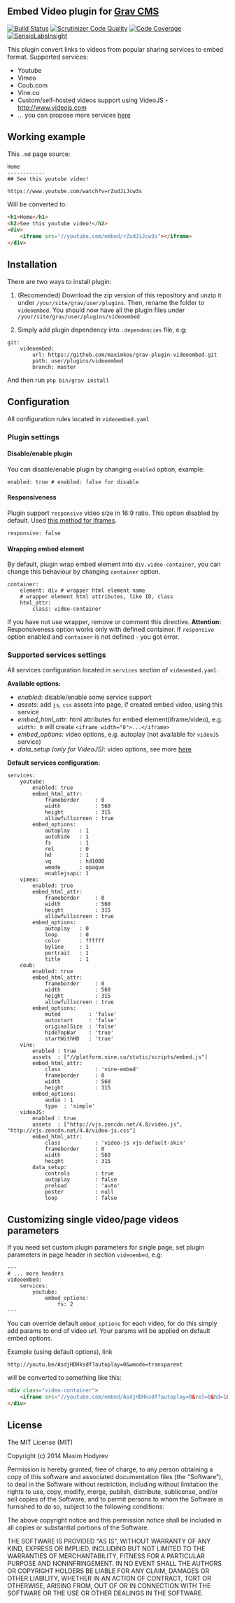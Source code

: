 Embed Video plugin for [Grav CMS](http://getgrav.org)
-------------------------------------------------
[![Build Status](https://travis-ci.org/maximkou/grav-plugin-videoembed.svg?branch=v1.0)](https://travis-ci.org/maximkou/grav-plugin-videoembed)
[![Scrutinizer Code Quality](https://scrutinizer-ci.com/g/maximkou/grav-plugin-videoembed/badges/quality-score.png?b=master)](https://scrutinizer-ci.com/g/maximkou/grav-plugin-videoembed/?branch=master)
[![Code Coverage](https://scrutinizer-ci.com/g/maximkou/grav-plugin-videoembed/badges/coverage.png?b=master)](https://scrutinizer-ci.com/g/maximkou/grav-plugin-videoembed/?branch=master)
[![SensioLabsInsight](https://insight.sensiolabs.com/projects/127bf39f-d49a-4c9b-965d-2eb97e384fe4/mini.png)](https://insight.sensiolabs.com/projects/127bf39f-d49a-4c9b-965d-2eb97e384fe4)

This plugin convert links to videos from popular sharing services to embed format. Supported services:

* Youtube
* Vimeo
* Coub.com
* Vine.co
* Custom/self-hosted videos support using VideoJS - http://www.videojs.com
* ... you can propose more services [here](https://github.com/maximkou/grav-plugin-videoembed/issues/7)

## Working example

This `.md` page source:
```
Home
------------
## See this youtube video!

https://www.youtube.com/watch?v=rZudJiJcw3s

```
Will be converted to:
```html
<h1>Home</h1>
<h2>See this youtube video!</h2>
<div>
	<iframe src="//youtube.com/embed/rZudJiJcw3s"></iframe>
</div>
```


## Installation
There are two ways to install plugin:

1. (Recomended) Download the zip version of this repository and unzip it under `/your/site/grav/user/plugins`. Then, rename the folder to `videoembed`. 
You should now have all the plugin files under `/your/site/grav/user/plugins/videoembed`

2. Simply add plugin dependency into `.dependencies` file, e.g:
```
git:
    videoembed:
        url: https://github.com/maximkou/grav-plugin-videoembed.git
        path: user/plugins/videoembed
        branch: master
```
And then run `php bin/grav install`

## Configuration

All configuration rules located in `videoembed.yaml`

### Plugin settings
#### Disable/enable plugin

You can disable/enable plugin by changing `enabled` option, example:
```
enabled: true # enabled: false for disable
```

#### Responsiveness
Plugin support `responsive` video size in 16:9 ratio. This option disabled by default.
Used [this method for iframes](http://css-tricks.com/NetMag/FluidWidthVideo/Article-FluidWidthVideo.php).
```
responsive: false
```

#### Wrapping embed element
By default, plugin wrap embed element into `div.video-container`, you can change this behaviour by changing `container` option.
```
container:
    element: div # wrapper html element name
    # wrapper element html attributes, like ID, class
    html_attr:
        class: video-container
```
If you have not use wrapper, remove or comment this directive.
**Attention:** Responsiveness option works only with defined container. If `responsive` option enabled and `container` is not defined - you got error.

### Supported services settings
All services configuration located in `services` section of `videoembed.yaml`.

**Available options:**

* *enabled*: disable/enable some service support
* *assets*: add `js`, `css` assets into page, if created embed video, using this service
* *embed_html_attr*: html attributes for embed element(iframe/video), e.g. `width: 0` will create `<iframe width="0">...</iframe>`
* *embed_options*: video options, e.g. autoplay (not available for `videoJS` service)
* *data_setup (only for VideoJS)*: video options, see more [here](https://github.com/videojs/video.js/blob/stable/docs/guides/options.md)

**Default services configuration:**

```
services:
    youtube:
        enabled: true
        embed_html_attr:
            frameborder     : 0
            width           : 560
            height          : 315
            allowfullscreen : true
        embed_options:
            autoplay   : 1
            autohide   : 1
            fs         : 1
            rel        : 0
            hd         : 1
            vq         : hd1080
            wmode      : opaque
            enablejsapi: 1
    vimeo:
        enabled: true
        embed_html_attr:
            frameborder     : 0
            width           : 560
            height          : 315
            allowfullscreen : true
        embed_options:
            autoplay   : 0
            loop       : 0
            color      : ffffff
            byline     : 1
            portrait   : 1
            title      : 1
    coub:
        enabled: true
        embed_html_attr:
            frameborder     : 0
            width           : 560
            height          : 315
            allowfullscreen : true
        embed_options:
            muted         : 'false'
            autostart     : 'false'
            originalSize  : 'false'
            hideTopBar    : 'true'
            startWithHD   : 'true'
    vine:
        enabled : true
        assets  : ["//platform.vine.co/static/scripts/embed.js"]
        embed_html_attr:
            class           : 'vine-embed'
            frameborder     : 0
            width           : 560
            height          : 315
        embed_options:
            audio : 1
            type  : 'simple'
    videoJS:
        enabled : true
        assets  : ["http://vjs.zencdn.net/4.8/video.js", "http://vjs.zencdn.net/4.8/video-js.css"]
        embed_html_attr:
            class           : 'video-js vjs-default-skin'
            frameborder     : 0
            width           : 560
            height          : 315
        data_setup:
            controls        : true
            autoplay        : false
            preload         : 'auto'
            poster          : null
            loop            : false
```


## Customizing single video/page videos parameters
If you need set custom plugin parameters for single page, set plugin parameters in page header in section `videoembed`, e.g:

```
---
# ... more headers
videoembed:
    services:
        youtube:
            embed_options:
                fs: 2
---
```

You can override default `embed_options` for each video, for do this simply add params to end of video url. Your params will be applied on default embed options.

Example (using default options), link 
```
http://youtu.be/AsdjHDHksdf?autoplay=0&wmode=transparent
```
will be converted to something like this:

```html
<div class="video-container">
	<iframe src="//youtube.com/embed/AsdjHDHksdf?autoplay=0&rel=0&hd=1&vq=hd1080&wmode=transparent"></iframe>
</div>
```

## License
The MIT License (MIT)

Copyright (c) 2014 Maxim Hodyrev

Permission is hereby granted, free of charge, to any person obtaining a copy
of this software and associated documentation files (the "Software"), to deal
in the Software without restriction, including without limitation the rights
to use, copy, modify, merge, publish, distribute, sublicense, and/or sell
copies of the Software, and to permit persons to whom the Software is
furnished to do so, subject to the following conditions:

The above copyright notice and this permission notice shall be included in all
copies or substantial portions of the Software.

THE SOFTWARE IS PROVIDED "AS IS", WITHOUT WARRANTY OF ANY KIND, EXPRESS OR
IMPLIED, INCLUDING BUT NOT LIMITED TO THE WARRANTIES OF MERCHANTABILITY,
FITNESS FOR A PARTICULAR PURPOSE AND NONINFRINGEMENT. IN NO EVENT SHALL THE
AUTHORS OR COPYRIGHT HOLDERS BE LIABLE FOR ANY CLAIM, DAMAGES OR OTHER
LIABILITY, WHETHER IN AN ACTION OF CONTRACT, TORT OR OTHERWISE, ARISING FROM,
OUT OF OR IN CONNECTION WITH THE SOFTWARE OR THE USE OR OTHER DEALINGS IN THE
SOFTWARE.
